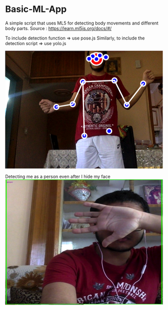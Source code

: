 # Basic-ML-App


A simple script that uses ML5 for detecting body movements and different body parts.
Source : https://learn.ml5js.org/docs/#/

To include detection function => use pose.js
Similarly, to include the detection script => use yolo.js 

![](image.png)






Detecting me as a person even after I hide my face
![](detection.png)
